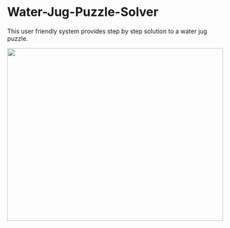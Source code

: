 # Water-Jug-Puzzle-Solver
This user friendly system provides step by step solution to a water jug puzzle.

<img src="http://i.imgur.com/nPkVRHL.png" height=400 width=500>
